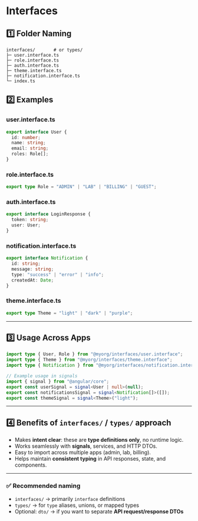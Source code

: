 # Interfaces

## 1️⃣ Folder Naming

```
interfaces/       # or types/
├─ user.interface.ts
├─ role.interface.ts
├─ auth.interface.ts
├─ theme.interface.ts
├─ notification.interface.ts
└─ index.ts
```

## 2️⃣ Examples

### **user.interface.ts**

```ts
export interface User {
  id: number;
  name: string;
  email: string;
  roles: Role[];
}
```

### **role.interface.ts**

```ts
export type Role = "ADMIN" | "LAB" | "BILLING" | "GUEST";
```

### **auth.interface.ts**

```ts
export interface LoginResponse {
  token: string;
  user: User;
}
```

### **notification.interface.ts**

```ts
export interface Notification {
  id: string;
  message: string;
  type: "success" | "error" | "info";
  createdAt: Date;
}
```

### **theme.interface.ts**

```ts
export type Theme = "light" | "dark" | "purple";
```

---

## 3️⃣ Usage Across Apps

```ts
import type { User, Role } from "@myorg/interfaces/user.interface";
import type { Theme } from "@myorg/interfaces/theme.interface";
import type { Notification } from "@myorg/interfaces/notification.interface";

// Example usage in signals
import { signal } from "@angular/core";
export const userSignal = signal<User | null>(null);
export const notificationsSignal = signal<Notification[]>([]);
export const themeSignal = signal<Theme>("light");
```

---

## 4️⃣ Benefits of `interfaces/` / `types/` approach

- Makes **intent clear**: these are **type definitions only**, no runtime logic.
- Works seamlessly with **signals**, services, and HTTP DTOs.
- Easy to import across multiple apps (admin, lab, billing).
- Helps maintain **consistent typing** in API responses, state, and components.

---

### ✅ Recommended naming

- `interfaces/` → primarily `interface` definitions
- `types/` → for `type` aliases, unions, or mapped types
- Optional: `dto/` → if you want to separate **API request/response DTOs**
